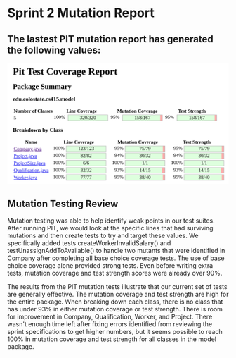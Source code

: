 # Sprint 2 Mutation Report

## The lastest PIT mutation report has generated the following values:
![P2 Model Mutation](imgs/P2_PIT_complete.png)

## Mutation Testing Review

Mutation testing was able to help identify weak points in our test suites.
After running PIT, we would look at the specific lines that had surviving mutations and then create tests to try and target these values.
We specifically added tests createWorkerInvalidSalary() and testUnassignAddToAvailable() to handle two mutants that were identified in Company after completing all base choice coverage tests.
The use of base choice coverage alone provided strong tests.
Even before writing extra tests, mutation coverage and test strength scores were already over 90%.

The results from the PIT mutation tests illustrate that our current set of tests are generally effective.
The mutation coverage and test strength are high for the entire package. 
When breaking down each class, there is no class that has under 93% in either mutation coverage or test strength.
There is room for improvement in Company, Qualification, Worker, and Project.
There wasn't enough time left after fixing errors identified from reviewing the sprint specifications to get higher numbers, but it seems possible to reach 100% in mutation coverage and test strength for all classes in the model package.
